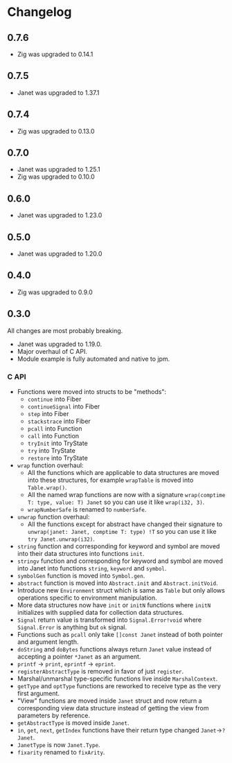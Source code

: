 # Changelog

## 0.7.6

* Zig was upgraded to 0.14.1

## 0.7.5

* Janet was upgraded to 1.37.1

## 0.7.4

* Zig was upgraded to 0.13.0

## 0.7.0

* Janet was upgraded to 1.25.1
* Zig was upgraded to 0.10.0

## 0.6.0

* Janet was upgraded to 1.23.0

## 0.5.0

* Janet was upgraded to 1.20.0

## 0.4.0

* Zig was upgraded to 0.9.0

## 0.3.0

All changes are most probably breaking.

* Janet was upgraded to 1.19.0.
* Major overhaul of C API.
* Module example is fully automated and native to jpm.

### C API

* Functions were moved into structs to be "methods":
  * `continue` into Fiber
  * `continueSignal` into Fiber
  * `step` into Fiber
  * `stackstrace` into Fiber
  * `pcall` into Function
  * `call` into Function
  * `tryInit` into TryState
  * `try` into TryState
  * `restore` into TryState
* `wrap` function overhaul:
  * All the functions which are applicable to data structures are moved into
    these structures, for example `wrapTable` is moved into `Table.wrap()`.
  * All the named wrap functions are now with a signature
    `wrap(comptime T: type, value: T) Janet` so you can use it like
    `wrap(i32, 3)`.
  * `wrapNumberSafe` is renamed to `numberSafe`.
* `unwrap` function overhaul:
  * All the functions except for abstract have changed their signature to
    `unwrap(janet: Janet, comptime T: type) !T` so you can use it like
    `try Janet.unwrap(i32)`.
* `string` function and corresponding for keyword and symbol are moved into
  their data structures into functions `init`.
* `stringv` function and corresponding for keyword and symbol are moved into
  Janet into functions `string`, `keyword` and `symbol`.
* `symbolGen` function is moved into `Symbol.gen`.
* `abstract` function is moved into `Abstract.init` and `Abstract.initVoid`.
* Introduce new `Environment` struct which is same as `Table` but only allows
  operations specific to environment manipulation.
* More data structures now have `init` or `initN` functions where `initN`
  initializes with supplied data for collection data structures.
* `Signal` return value is transformed into `Signal.Error!void` where
  `Signal.Error` is anything but `ok` signal.
* Functions such as `pcall` only take `[]const Janet` instead of both pointer
  and argument length.
* `doString` and `doBytes` functions always return `Janet` value instead of
  accepting a pointer `*Janet` as an argument.
* `printf` -> `print`, `eprintf` -> `eprint`.
* `registerAbstractType` is removed in favor of just `register`.
* Marshal/unmarshal type-specific functions live inside `MarshalContext`.
* `getType` and `optType` functions are reworked to receive type as the
  very first argument.
* "View" functions are moved inside `Janet` struct and now return a corresponding
  view data structure instead of getting the view from parameters by reference.
* `getAbstractType` is moved inside `Janet`.
* `in`, `get`, `next`, `getIndex` functions have their return type changed
  `Janet`->`?Janet`.
* `JanetType` is now `Janet.Type`.
* `fixarity` renamed to `fixArity`.
